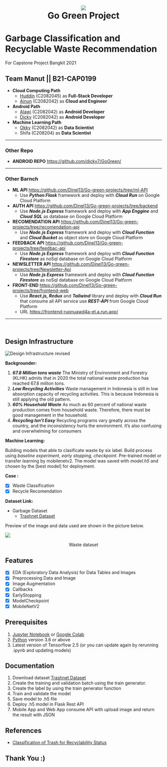 <h1 align="center">
  <img align="center"  src="https://storage.googleapis.com/b21-cap0199/leaf2.png"  ></img>
<br>
Go Green Project
</h1>

# Garbage Classification and Recyclable Waste Recommendation

For Capstone Project Bangkit 2021
<br />

## Team Manut || B21-CAP0199

- **Cloud Computing Path**
  - [Huddin](https://github.com/Dinel13/ "salahuddin's github profile") (C2082045) as **Full-Stack Developer**
  - [Ainun](https://github.com/kazriel/ "Ainun's github profile") (C2082042) as **Cloud and Engineer**
- **Android Path**
  - [Alawi](https://github.com/wiwittt27/ "Alawi Github profile") (C2082042) as **Android Developer**
  - [Dicky](https://github.com/dicky7/ "Dicky Github profile") (C2082042) as **Android Developer**
- **Machine Learning Path**
  - [Okky](https://github.com/lemkova/ "Okky's Github profile") (C2082042) as **Data Scientist**
  - Shifa (C208204) as **Data Scientist**
    <br/>

---

### Other Repo

- **ANDROID REPO** https://github.com/dicky7/GoGreen/

---

### Other Barnch

- **ML API** https://github.com/Dinel13/Go-green-projects/tree/ml-API
  - Use **_Python Flask_** framework and deploy with **_Cloud Run_** on Google Cloud Platform
    <br/>
- **AUTH API** https://github.com/Dinel13/Go-green-projects/tree/backend
  - Use **_Node.js Express_** framework and deploy with **_App Enggine_** and **_Cloud SQL_** as database on Google Cloud Platform
    <br/>
- **RECOMENDATION API** https://github.com/Dinel13/Go-green-projects/tree/recomendation-api
  - Use **_Node.js Express_** framework and deploy with **_Cloud Function_** and **_Cloud Bucket_** as object store on Google Cloud Platform
    <br/>
- **FEEDBACK API** https://github.com/Dinel13/Go-green-projects/tree/feedbac-api
  - Use **_Node.js Express_** framework and deploy with **_Cloud Function_** **_Firestore_** as noSql database on Google Cloud Platform
    <br/>
- **NEWSLETTER API** https://github.com/Dinel13/Go-green-projects/tree/Newsletter-Api
  - Use **_Node.js Express_** framework and deploy with **_Cloud Function_** **_Firestore_** as noSql database on Google Cloud Platform
    <br/>
- **FRONT-END** https://github.com/Dinel13/Go-green-projects/tree/frontend-web
  - Use **_React.js, Redux_** and **_Tailwind_** library and deploy with **_Cloud Run_** that consume all API service use **_REST-API_** from Google Cloud Platform
  - URL https://frontend-rupnuawd4a-et.a.run.app/

---

  <br/>

## Design Infrastructure

![Design Infrastructure revised](https://user-images.githubusercontent.com/70701995/120318678-b3e6b100-c312-11eb-8854-fe2c4db8ff40.png)

**Backgrounder:**

1. **_67.8 Million tons waste_**
   The Ministry of Environment and Forestry (KLHK) admits that in 2020 the total national waste production has reached 67.8 million tons.
2. **_Low Recycling Activities_**
   Waste management in Indonesia is still in low absorption capacity of recycling activities. This is because Indonesia is still applying the old pattern.
3. **_60% Household Waste_**
   As much as 60 percent of national waste production comes from household waste. Therefore, there must be good management in the household.
4. **_Recycling Isn’t Easy_**
   Recycling programs vary greatly across the country, and the inconsistency hurts the environment. It’s also confusing and overwhelming for consumers

**Machine Learning:**

Building models that able to clasificate waste by six label. Build process using _baseline experiment, early stopping, checkpoint_. Pre-trained model or transfer learning by mobilenetv2. The model was saved with _model.h5_ and chosen by the [best model] for deployment.

**Case :**

- [x] Waste Classification
- [x] Recycle Recomendation

**Dataset Link:**

- Garbage Dataset
  - [Trashnet Dataset](https://github.com/garythung/trashnet)

Preview of the image and data used are shown in the picture below.

<img align="center" src="https://storage.googleapis.com/b21-cap0199/dataset.jpg"></img>

<p align="center">Waste dataset</p>

## Features

- [x] EDA (Exploratory Data Analysis) for Data Tables and Images
- [x] Preprocessing Data and Image
- [x] Image Augmentation
- [x] Callbacks
- [x] EarlyStopping
- [x] ModelCheckpoint
- [x] MobileNetV2

## Prerequisites

1. [Jupyter Notebook](https://test-jupyter.readthedocs.io/en/latest/install.html) or [Google Colab](https://colab.research.google.com/)
2. [Python](https://www.python.org/downloads/) version 3.6 or above
3. Latest version of Tensorflow 2.5 (or you can update again by rerunning .ipynb and updating models)

## Documentation

1. Download dataset [Trashnet Dataset](https://github.com/garythung/trashnet)
2. Create the training and validation batch using the train generator.
3. Create the label by using the train generator function
4. Train and validate the model
5. Save model to .h5 file
6. Deploy .h5 model in Flask Rest API
7. Mobile App and Web App consume API with upload image and return the result with JSON

## References

- [Classification of Trash for Recyclability Status](http://cs229.stanford.edu/proj2016/report/ThungYang-ClassificationOfTrashForRecyclabilityStatus-report.pdf)

## Thank You :)
